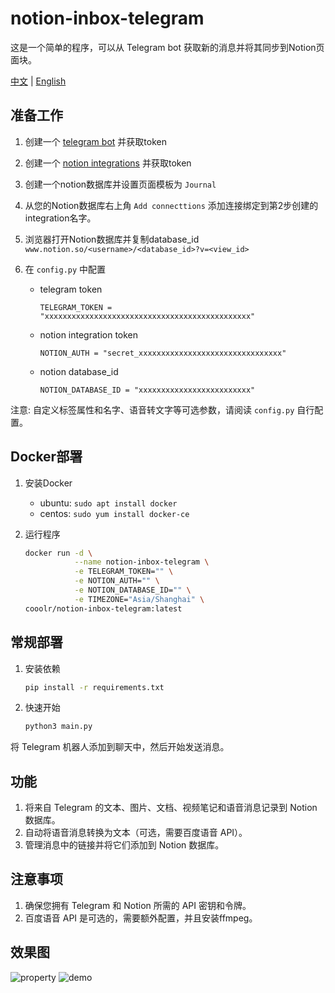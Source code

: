 # notion-inbox-telegram
这是一个简单的程序，可以从 Telegram bot 获取新的消息并将其同步到Notion页面块。

[中文](https://github.com/cooolr/notion-inbox-telegram-plugin/blob/main/README_ZH.md) | [English](https://github.com/cooolr/notion-inbox-telegram-plugin/blob/main/README.md)

## 准备工作

1. 创建一个 [telegram bot](https://t.me/botfather) 并获取token

2. 创建一个 [notion integrations](https://www.notion.com/my-integrations) 并获取token

3. 创建一个notion数据库并设置页面模板为 `Journal`

4. 从您的Notion数据库右上角 `Add connecttions` 添加连接绑定到第2步创建的integration名字。

5. 浏览器打开Notion数据库并复制database_id `www.notion.so/<username>/<database_id>?v=<view_id>`

6. 在 `config.py` 中配置

    - telegram token

       `TELEGRAM_TOKEN = "xxxxxxxxxxxxxxxxxxxxxxxxxxxxxxxxxxxxxxxxxxxxxx"`

    - notion integration token

       `NOTION_AUTH = "secret_xxxxxxxxxxxxxxxxxxxxxxxxxxxxxxxx"`

    - notion database_id
  
       `NOTION_DATABASE_ID = "xxxxxxxxxxxxxxxxxxxxxxxxx"`

注意: 自定义标签属性和名字、语音转文字等可选参数，请阅读 `config.py` 自行配置。

## Docker部署

1. 安装Docker

    - ubuntu: `sudo apt install docker`
    - centos: `sudo yum install docker-ce`

2. 运行程序

    ``` bash
    docker run -d \
               --name notion-inbox-telegram \
               -e TELEGRAM_TOKEN="" \
               -e NOTION_AUTH="" \
               -e NOTION_DATABASE_ID="" \
               -e TIMEZONE="Asia/Shanghai" \
    cooolr/notion-inbox-telegram:latest
    ```

## 常规部署

1. 安装依赖

    ``` bash
    pip install -r requirements.txt
    ```

2. 快速开始

    ``` bash
    python3 main.py
    ```

将 Telegram 机器人添加到聊天中，然后开始发送消息。

## 功能

1. 将来自 Telegram 的文本、图片、文档、视频笔记和语音消息记录到 Notion 数据库。
2. 自动将语音消息转换为文本（可选，需要百度语音 API）。
3. 管理消息中的链接并将它们添加到 Notion 数据库。

## 注意事项

1. 确保您拥有 Telegram 和 Notion 所需的 API 密钥和令牌。
2. 百度语音 API 是可选的，需要额外配置，并且安装ffmpeg。

## 效果图
![property](https://github.com/cooolr/notion-inbox-telegram-plugin/raw/main/property.png)
![demo](https://github.com/cooolr/notion-inbox-telegram-plugin/raw/main/demo.png)
